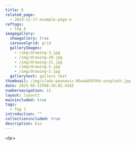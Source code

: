 ```yaml
---
title: E
related_page:
  - 2024-11-17-example-page-a
reftags:
  - Tag A
imagegallery:
  showgallery: true
  carouselgrid: grid
  galleryImages:
    - /img/drawing-3.jpg
    - /img/drawing-20.jpg
    - /img/drawing-21.jpg
    - /img/drawing-5.jpg
    - /img/drawing-2.jpg
  gallerytext: gallery text
thumbnail: /img/vlado-paunovic-N5wxAd5FUVo-unsplash.jpg
date: 2025-05-13T08:39:02.434Z
numbernavigation: 11
layout: layout2
mainincluded: true
tags:
  - Tag 1
introduction: ""
collectionincluded: true
description: bio
---
```

<﻿br>
